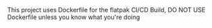 This project uses Dockerfile for the flatpak CI/CD Build, DO NOT USE Dockerfile unless you know what you're doing